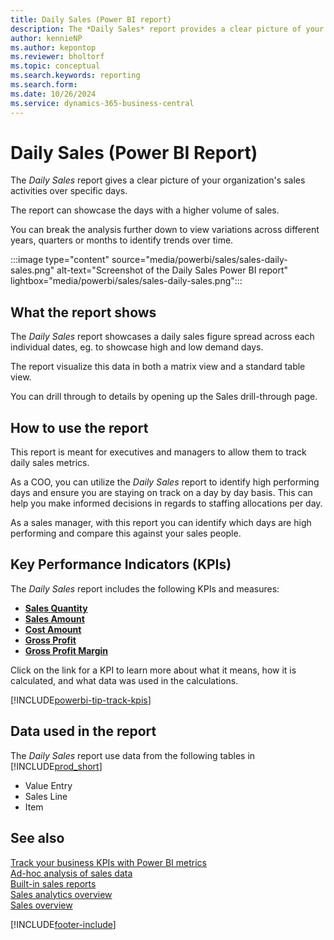 ```yaml
---
title: Daily Sales (Power BI report)
description: The *Daily Sales* report provides a clear picture of your organization's sales activities over specific days. 
author: kennieNP
ms.author: kepontop
ms.reviewer: bholtorf
ms.topic: conceptual
ms.search.keywords: reporting
ms.search.form: 
ms.date: 10/26/2024
ms.service: dynamics-365-business-central
---
```


# Daily Sales (Power BI Report)

The *Daily Sales* report gives a clear picture of your organization's sales activities over specific days. 

The report can showcase the days with a higher volume of sales. 

You can break the analysis further down to view variations across different years, quarters or months to identify trends over time.

:::image type="content" source="media/powerbi/sales/sales-daily-sales.png" alt-text="Screenshot of the Daily Sales Power BI report" lightbox="media/powerbi/sales/sales-daily-sales.png":::


## What the report shows

The *Daily Sales* report showcases a daily sales figure spread across each individual dates, eg. to showcase high and low demand days. 

The report visualize this data in both a matrix view and a standard table view. 

You can drill through to details by opening up the Sales drill-through page.


## How to use the report

This report is meant for executives and managers to allow them to track daily sales metrics.

As a COO, you can utilize the *Daily Sales* report to identify high performing days and ensure you are staying on track on a day by day basis. This can help you make informed decisions in regards to staffing allocations per day.

As a sales manager, with this report you can identify which days are high performing and compare this against your sales people.


## Key Performance Indicators (KPIs)

The *Daily Sales* report includes the following KPIs and measures: 

- [**Sales Quantity**](sales-powerbi-sales-kpis.md#sales-quantity)
- [**Sales Amount**](sales-powerbi-sales-kpis.md#sales-amount)
- [**Cost Amount**](sales-powerbi-sales-kpis.md#cost-amount)
- [**Gross Profit**](sales-powerbi-sales-kpis.md#gross-profit)
- [**Gross Profit Margin**](sales-powerbi-sales-kpis.md#gross-profit-margin)

Click on the link for a KPI to learn more about what it means, how it is calculated, and what data was used in the calculations. 

[!INCLUDE[powerbi-tip-track-kpis](includes/powerbi-tip-track-kpis.md)]


## Data used in the report

The *Daily Sales* report use data from the following tables in [!INCLUDE[prod_short](includes/prod_short.md)]

- Value Entry
- Sales Line
- Item


## See also

[Track your business KPIs with Power BI metrics](track-kpis-with-power-bi-metrics.md)   
[Ad-hoc analysis of sales data](ad-hoc-analysis-sales.md)   
[Built-in sales reports](sales-reports.md)   
[Sales analytics overview](sales-analytics-overview.md)  
[Sales overview](sales-manage-sales.md)  

[!INCLUDE[footer-include](includes/footer-banner.md)]
